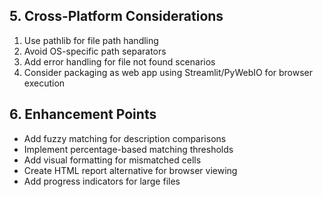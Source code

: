 ## 5. Cross-Platform Considerations
1. Use pathlib for file path handling
2. Avoid OS-specific path separators
3. Add error handling for file not found scenarios
4. Consider packaging as web app using Streamlit/PyWebIO for browser execution

## 6. Enhancement Points
- Add fuzzy matching for description comparisons
- Implement percentage-based matching thresholds
- Add visual formatting for mismatched cells
- Create HTML report alternative for browser viewing
- Add progress indicators for large files
